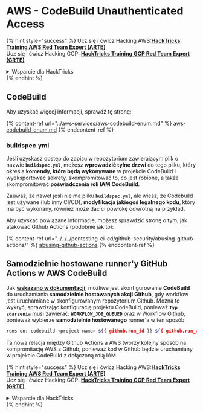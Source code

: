 # AWS - CodeBuild Unauthenticated Access

{% hint style="success" %}
Ucz się i ćwicz Hacking AWS:<img src="../../../.gitbook/assets/image (1).png" alt="" data-size="line">[**HackTricks Training AWS Red Team Expert (ARTE)**](https://training.hacktricks.xyz/courses/arte)<img src="../../../.gitbook/assets/image (1).png" alt="" data-size="line">\
Ucz się i ćwicz Hacking GCP: <img src="../../../.gitbook/assets/image (2).png" alt="" data-size="line">[**HackTricks Training GCP Red Team Expert (GRTE)**<img src="../../../.gitbook/assets/image (2).png" alt="" data-size="line">](https://training.hacktricks.xyz/courses/grte)

<details>

<summary>Wsparcie dla HackTricks</summary>

* Sprawdź [**plany subskrypcyjne**](https://github.com/sponsors/carlospolop)!
* **Dołącz do** 💬 [**grupy Discord**](https://discord.gg/hRep4RUj7f) lub [**grupy telegramowej**](https://t.me/peass) lub **śledź** nas na **Twitterze** 🐦 [**@hacktricks\_live**](https://twitter.com/hacktricks\_live)**.**
* **Podziel się sztuczkami hackingowymi, przesyłając PR-y do** [**HackTricks**](https://github.com/carlospolop/hacktricks) i [**HackTricks Cloud**](https://github.com/carlospolop/hacktricks-cloud) repozytoriów github.

</details>
{% endhint %}

## CodeBuild

Aby uzyskać więcej informacji, sprawdź tę stronę:

{% content-ref url="../aws-services/aws-codebuild-enum.md" %}
[aws-codebuild-enum.md](../aws-services/aws-codebuild-enum.md)
{% endcontent-ref %}

### buildspec.yml

Jeśli uzyskasz dostęp do zapisu w repozytorium zawierającym plik o nazwie **`buildspec.yml`**, możesz **wprowadzić tylne drzwi** do tego pliku, który określa **komendy, które będą wykonywane** w projekcie CodeBuild i wyeksportować sekrety, skompromitować to, co jest robione, a także skompromitować **poświadczenia roli IAM CodeBuild**.

Zauważ, że nawet jeśli nie ma pliku **`buildspec.yml`**, ale wiesz, że Codebuild jest używane (lub inny CI/CD), **modyfikacja jakiegoś legalnego kodu**, który ma być wykonany, również może dać ci powłokę odwrotną na przykład.

Aby uzyskać powiązane informacje, możesz sprawdzić stronę o tym, jak atakować Github Actions (podobnie jak to):

{% content-ref url="../../../pentesting-ci-cd/github-security/abusing-github-actions/" %}
[abusing-github-actions](../../../pentesting-ci-cd/github-security/abusing-github-actions/)
{% endcontent-ref %}

## Samodzielnie hostowane runner'y GitHub Actions w AWS CodeBuild <a href="#action-runner" id="action-runner"></a>

Jak [**wskazano w dokumentacji**](https://docs.aws.amazon.com/codebuild/latest/userguide/action-runner.html), możliwe jest skonfigurowanie **CodeBuild** do uruchamiania **samodzielnie hostowanych akcji Github**, gdy workflow jest uruchamiane w skonfigurowanym repozytorium Github. Można to wykryć, sprawdzając konfigurację projektu CodeBuild, ponieważ **`Typ zdarzenia`** musi zawierać: **`WORKFLOW_JOB_QUEUED`** oraz w Workflow Github, ponieważ wybierze **samodzielnie hostowanego** runner'a w ten sposób:
```bash
runs-on: codebuild-<project-name>-${{ github.run_id }}-${{ github.run_attempt }}
```
Ta nowa relacja między Github Actions a AWS tworzy kolejny sposób na kompromitację AWS z Github, ponieważ kod w Github będzie uruchamiany w projekcie CodeBuild z dołączoną rolą IAM.

{% hint style="success" %}
Ucz się i ćwicz Hacking AWS:<img src="../../../.gitbook/assets/image (1).png" alt="" data-size="line">[**HackTricks Training AWS Red Team Expert (ARTE)**](https://training.hacktricks.xyz/courses/arte)<img src="../../../.gitbook/assets/image (1).png" alt="" data-size="line">\
Ucz się i ćwicz Hacking GCP: <img src="../../../.gitbook/assets/image (2).png" alt="" data-size="line">[**HackTricks Training GCP Red Team Expert (GRTE)**<img src="../../../.gitbook/assets/image (2).png" alt="" data-size="line">](https://training.hacktricks.xyz/courses/grte)

<details>

<summary>Wsparcie dla HackTricks</summary>

* Sprawdź [**plany subskrypcyjne**](https://github.com/sponsors/carlospolop)!
* **Dołącz do** 💬 [**grupy Discord**](https://discord.gg/hRep4RUj7f) lub [**grupy telegramowej**](https://t.me/peass) lub **śledź** nas na **Twitterze** 🐦 [**@hacktricks\_live**](https://twitter.com/hacktricks\_live)**.**
* **Dziel się trikami hackingowymi, przesyłając PR-y do** [**HackTricks**](https://github.com/carlospolop/hacktricks) i [**HackTricks Cloud**](https://github.com/carlospolop/hacktricks-cloud) repozytoriów github.

</details>
{% endhint %}
